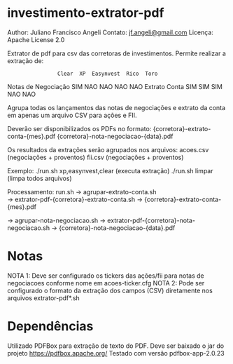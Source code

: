 # investimento-extrator-pdf

Author: Juliano Francisco Angeli 
Contato: jf.angeli@gmail.com
Licença: Apache License 2.0

Extrator de pdf para csv das corretoras de investimentos.
Permite realizar a extração de:

                    Clear  XP  Easynvest  Rico  Toro
Notas de Negociação  SIM   NAO   NAO       NAO   NAO
Extrato Conta        SIM   SIM   SIM       NAO   NAO
    
    
Agrupa todas os lançamentos das notas de negociações e extrato da conta em apenas um arquivo CSV para ações e FII.


Deverão ser disponibilizados os PDFs no formato:
  {corretora}-extrato-conta-{mes}.pdf
  {corretora}-nota-negociacao-{data}.pdf


Os resultados da extrações serão agrupados nos arquivos:
  acoes.csv  (negociações + proventos)
  fii.csv    (negociações + proventos)


Exemplo: ./run.sh xp,easynvest,clear  (executa extração)
         ./run.sh limpar              (limpa todos arquivos)

Processamento:
run.sh
  -> agrupar-extrato-conta.sh   
    -> extrator-pdf-{corretora}-extrato-conta.sh
      -> {corretora}-extrato-conta-{mes}.pdf

  -> agrupar-nota-negociacao.sh
    -> extrator-pdf-{corretora}-nota-negociacao.sh
      -> {corretora}-nota-negociacao-{data}.pdf


# Notas
NOTA 1: Deve ser configurado os tickers das ações/fii para notas de negociacoes conforme nome em acoes-ticker.cfg
NOTA 2: Pode ser configurado o formato da extração dos campos (CSV) diretamente nos arquivos extrator-pdf*.sh

# Dependências
Utilizado PDFBox para extração de texto do PDF.
Deve ser baixado o jar do projeto https://pdfbox.apache.org/
Testado com versão pdfbox-app-2.0.23